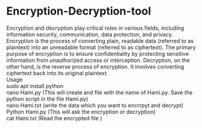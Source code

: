 # Encryption-Decryption-tool
Encryption and decryption play critical roles in various fields, including information security, communication, data protection, and privacy.
Encryption is the process of converting plain, readable data (referred to as plaintext) into an unreadable format (referred to as ciphertext). The primary purpose of encryption is to ensure confidentiality by protecting sensitive information from unauthorized access or interception.
Decryption, on the other hand, is the reverse process of encryption. It involves converting ciphertext back into its original plaintext.																										
Usage																								
sudo apt install python																				
nano Hami.py  (This will create and file with the name of Hami.py.  Save the python script in the file Hami.py)								
nano Hami.txt (write the data which you want to encrrpyt and decrypt)													
Python Hami.py  (This will ask the encryption or decryption)														
cat Hami.txt (Read the encrypted file )
